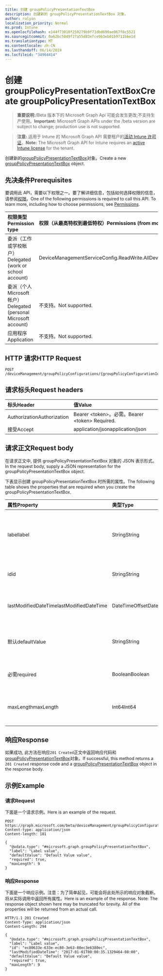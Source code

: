 ```yaml
---
title: 创建 groupPolicyPresentationTextBox
description: 创建新的 groupPolicyPresentationTextBox 对象。
author: rolyon
localization_priority: Normal
ms.prod: Intune
ms.openlocfilehash: e144f73010f259279b9f71dbd690ae067f8c5521
ms.sourcegitcommit: 0a62bc5849f27a55d83efce9b3eb01b9711bbe1d
ms.translationtype: MT
ms.contentlocale: zh-CN
ms.lasthandoff: 06/14/2019
ms.locfileid: "34964414"
---
```

# <a name="create-grouppolicypresentationtextbox"></a><span data-ttu-id="d837f-103">创建 groupPolicyPresentationTextBox</span><span class="sxs-lookup"><span data-stu-id="d837f-103">Create groupPolicyPresentationTextBox</span></span>

> <span data-ttu-id="d837f-104">**重要说明:**/Beta 版本下的 Microsoft Graph Api 可能会发生更改;不支持生产使用。</span><span class="sxs-lookup"><span data-stu-id="d837f-104">**Important:** Microsoft Graph APIs under the /beta version are subject to change; production use is not supported.</span></span>

> <span data-ttu-id="d837f-105">**注意:** 适用于 Intune 的 Microsoft Graph API 需要租户的[活动 Intune 许可证](https://go.microsoft.com/fwlink/?linkid=839381)。</span><span class="sxs-lookup"><span data-stu-id="d837f-105">**Note:** The Microsoft Graph API for Intune requires an [active Intune license](https://go.microsoft.com/fwlink/?linkid=839381) for the tenant.</span></span>

<span data-ttu-id="d837f-106">创建新的[groupPolicyPresentationTextBox](../resources/intune-grouppolicy-grouppolicypresentationtextbox.md)对象。</span><span class="sxs-lookup"><span data-stu-id="d837f-106">Create a new [groupPolicyPresentationTextBox](../resources/intune-grouppolicy-grouppolicypresentationtextbox.md) object.</span></span>

## <a name="prerequisites"></a><span data-ttu-id="d837f-107">先决条件</span><span class="sxs-lookup"><span data-stu-id="d837f-107">Prerequisites</span></span>
<span data-ttu-id="d837f-p101">要调用此 API，需要以下权限之一。要了解详细信息，包括如何选择权限的信息，请参阅[权限](/graph/permissions-reference)。</span><span class="sxs-lookup"><span data-stu-id="d837f-p101">One of the following permissions is required to call this API. To learn more, including how to choose permissions, see [Permissions](/graph/permissions-reference).</span></span>

|<span data-ttu-id="d837f-110">权限类型</span><span class="sxs-lookup"><span data-stu-id="d837f-110">Permission type</span></span>|<span data-ttu-id="d837f-111">权限（从最高特权到最低特权）</span><span class="sxs-lookup"><span data-stu-id="d837f-111">Permissions (from most to least privileged)</span></span>|
|:---|:---|
|<span data-ttu-id="d837f-112">委派（工作或学校帐户）</span><span class="sxs-lookup"><span data-stu-id="d837f-112">Delegated (work or school account)</span></span>|<span data-ttu-id="d837f-113">DeviceManagementServiceConfig.ReadWrite.All</span><span class="sxs-lookup"><span data-stu-id="d837f-113">DeviceManagementServiceConfig.ReadWrite.All</span></span>|
|<span data-ttu-id="d837f-114">委派（个人 Microsoft 帐户）</span><span class="sxs-lookup"><span data-stu-id="d837f-114">Delegated (personal Microsoft account)</span></span>|<span data-ttu-id="d837f-115">不支持。</span><span class="sxs-lookup"><span data-stu-id="d837f-115">Not supported.</span></span>|
|<span data-ttu-id="d837f-116">应用程序</span><span class="sxs-lookup"><span data-stu-id="d837f-116">Application</span></span>|<span data-ttu-id="d837f-117">不支持。</span><span class="sxs-lookup"><span data-stu-id="d837f-117">Not supported.</span></span>|

## <a name="http-request"></a><span data-ttu-id="d837f-118">HTTP 请求</span><span class="sxs-lookup"><span data-stu-id="d837f-118">HTTP Request</span></span>
<!-- {
  "blockType": "ignored"
}
-->
``` http
POST /deviceManagement/groupPolicyConfigurations/{groupPolicyConfigurationId}/definitionValues/{groupPolicyDefinitionValueId}/presentationValues/{groupPolicyPresentationValueId}/presentation/definition/presentations
```

## <a name="request-headers"></a><span data-ttu-id="d837f-119">请求标头</span><span class="sxs-lookup"><span data-stu-id="d837f-119">Request headers</span></span>
|<span data-ttu-id="d837f-120">标头</span><span class="sxs-lookup"><span data-stu-id="d837f-120">Header</span></span>|<span data-ttu-id="d837f-121">值</span><span class="sxs-lookup"><span data-stu-id="d837f-121">Value</span></span>|
|:---|:---|
|<span data-ttu-id="d837f-122">Authorization</span><span class="sxs-lookup"><span data-stu-id="d837f-122">Authorization</span></span>|<span data-ttu-id="d837f-123">Bearer &lt;token&gt;。必需。</span><span class="sxs-lookup"><span data-stu-id="d837f-123">Bearer &lt;token&gt; Required.</span></span>|
|<span data-ttu-id="d837f-124">接受</span><span class="sxs-lookup"><span data-stu-id="d837f-124">Accept</span></span>|<span data-ttu-id="d837f-125">application/json</span><span class="sxs-lookup"><span data-stu-id="d837f-125">application/json</span></span>|

## <a name="request-body"></a><span data-ttu-id="d837f-126">请求正文</span><span class="sxs-lookup"><span data-stu-id="d837f-126">Request body</span></span>
<span data-ttu-id="d837f-127">在请求正文中, 提供 groupPolicyPresentationTextBox 对象的 JSON 表示形式。</span><span class="sxs-lookup"><span data-stu-id="d837f-127">In the request body, supply a JSON representation for the groupPolicyPresentationTextBox object.</span></span>

<span data-ttu-id="d837f-128">下表显示创建 groupPolicyPresentationTextBox 时所需的属性。</span><span class="sxs-lookup"><span data-stu-id="d837f-128">The following table shows the properties that are required when you create the groupPolicyPresentationTextBox.</span></span>

|<span data-ttu-id="d837f-129">属性</span><span class="sxs-lookup"><span data-stu-id="d837f-129">Property</span></span>|<span data-ttu-id="d837f-130">类型</span><span class="sxs-lookup"><span data-stu-id="d837f-130">Type</span></span>|<span data-ttu-id="d837f-131">说明</span><span class="sxs-lookup"><span data-stu-id="d837f-131">Description</span></span>|
|:---|:---|:---|
|<span data-ttu-id="d837f-132">label</span><span class="sxs-lookup"><span data-stu-id="d837f-132">label</span></span>|<span data-ttu-id="d837f-133">String</span><span class="sxs-lookup"><span data-stu-id="d837f-133">String</span></span>|<span data-ttu-id="d837f-134">任何演示文稿实体的本地化文本标签。</span><span class="sxs-lookup"><span data-stu-id="d837f-134">Localized text label for any presentation entity.</span></span> <span data-ttu-id="d837f-135">默认值为空白。</span><span class="sxs-lookup"><span data-stu-id="d837f-135">The default value is empty.</span></span> <span data-ttu-id="d837f-136">继承自[groupPolicyPresentation](../resources/intune-grouppolicy-grouppolicypresentation.md)</span><span class="sxs-lookup"><span data-stu-id="d837f-136">Inherited from [groupPolicyPresentation](../resources/intune-grouppolicy-grouppolicypresentation.md)</span></span>|
|<span data-ttu-id="d837f-137">id</span><span class="sxs-lookup"><span data-stu-id="d837f-137">id</span></span>|<span data-ttu-id="d837f-138">String</span><span class="sxs-lookup"><span data-stu-id="d837f-138">String</span></span>|<span data-ttu-id="d837f-139">实体的键。</span><span class="sxs-lookup"><span data-stu-id="d837f-139">Key of the entity.</span></span> <span data-ttu-id="d837f-140">继承自[groupPolicyPresentation](../resources/intune-grouppolicy-grouppolicypresentation.md)</span><span class="sxs-lookup"><span data-stu-id="d837f-140">Inherited from [groupPolicyPresentation](../resources/intune-grouppolicy-grouppolicypresentation.md)</span></span>|
|<span data-ttu-id="d837f-141">lastModifiedDateTime</span><span class="sxs-lookup"><span data-stu-id="d837f-141">lastModifiedDateTime</span></span>|<span data-ttu-id="d837f-142">DateTimeOffset</span><span class="sxs-lookup"><span data-stu-id="d837f-142">DateTimeOffset</span></span>|<span data-ttu-id="d837f-143">上次修改实体的日期和时间。</span><span class="sxs-lookup"><span data-stu-id="d837f-143">The date and time the entity was last modified.</span></span> <span data-ttu-id="d837f-144">继承自[groupPolicyPresentation](../resources/intune-grouppolicy-grouppolicypresentation.md)</span><span class="sxs-lookup"><span data-stu-id="d837f-144">Inherited from [groupPolicyPresentation](../resources/intune-grouppolicy-grouppolicypresentation.md)</span></span>|
|<span data-ttu-id="d837f-145">默认</span><span class="sxs-lookup"><span data-stu-id="d837f-145">defaultValue</span></span>|<span data-ttu-id="d837f-146">String</span><span class="sxs-lookup"><span data-stu-id="d837f-146">String</span></span>|<span data-ttu-id="d837f-147">显示在文本框中的本地化默认字符串。</span><span class="sxs-lookup"><span data-stu-id="d837f-147">Localized default string displayed in the text box.</span></span> <span data-ttu-id="d837f-148">默认值为空白。</span><span class="sxs-lookup"><span data-stu-id="d837f-148">The default value is empty.</span></span>|
|<span data-ttu-id="d837f-149">必需</span><span class="sxs-lookup"><span data-stu-id="d837f-149">required</span></span>|<span data-ttu-id="d837f-150">Boolean</span><span class="sxs-lookup"><span data-stu-id="d837f-150">Boolean</span></span>|<span data-ttu-id="d837f-151">要求在文本框中输入值。</span><span class="sxs-lookup"><span data-stu-id="d837f-151">Requirement to enter a value in the text box.</span></span> <span data-ttu-id="d837f-152">默认值为 false。</span><span class="sxs-lookup"><span data-stu-id="d837f-152">Default value is false.</span></span>|
|<span data-ttu-id="d837f-153">maxLength</span><span class="sxs-lookup"><span data-stu-id="d837f-153">maxLength</span></span>|<span data-ttu-id="d837f-154">Int64</span><span class="sxs-lookup"><span data-stu-id="d837f-154">Int64</span></span>|<span data-ttu-id="d837f-155">一个无符号整数, 指定最大文本字符数。</span><span class="sxs-lookup"><span data-stu-id="d837f-155">An unsigned integer that specifies the maximum number of text characters.</span></span> <span data-ttu-id="d837f-156">默认值为1023。</span><span class="sxs-lookup"><span data-stu-id="d837f-156">Default value is 1023.</span></span>|



## <a name="response"></a><span data-ttu-id="d837f-157">响应</span><span class="sxs-lookup"><span data-stu-id="d837f-157">Response</span></span>
<span data-ttu-id="d837f-158">如果成功, 此方法在响应`201 Created`正文中返回响应代码和[groupPolicyPresentationTextBox](../resources/intune-grouppolicy-grouppolicypresentationtextbox.md)对象。</span><span class="sxs-lookup"><span data-stu-id="d837f-158">If successful, this method returns a `201 Created` response code and a [groupPolicyPresentationTextBox](../resources/intune-grouppolicy-grouppolicypresentationtextbox.md) object in the response body.</span></span>

## <a name="example"></a><span data-ttu-id="d837f-159">示例</span><span class="sxs-lookup"><span data-stu-id="d837f-159">Example</span></span>

### <a name="request"></a><span data-ttu-id="d837f-160">请求</span><span class="sxs-lookup"><span data-stu-id="d837f-160">Request</span></span>
<span data-ttu-id="d837f-161">下面是一个请求示例。</span><span class="sxs-lookup"><span data-stu-id="d837f-161">Here is an example of the request.</span></span>
``` http
POST https://graph.microsoft.com/beta/deviceManagement/groupPolicyConfigurations/{groupPolicyConfigurationId}/definitionValues/{groupPolicyDefinitionValueId}/presentationValues/{groupPolicyPresentationValueId}/presentation/definition/presentations
Content-type: application/json
Content-length: 181

{
  "@odata.type": "#microsoft.graph.groupPolicyPresentationTextBox",
  "label": "Label value",
  "defaultValue": "Default Value value",
  "required": true,
  "maxLength": 9
}
```

### <a name="response"></a><span data-ttu-id="d837f-162">响应</span><span class="sxs-lookup"><span data-stu-id="d837f-162">Response</span></span>
<span data-ttu-id="d837f-p108">下面是一个响应示例。注意：为了简单起见，可能会将此处所示的响应对象截断。将从实际调用中返回所有属性。</span><span class="sxs-lookup"><span data-stu-id="d837f-p108">Here is an example of the response. Note: The response object shown here may be truncated for brevity. All of the properties will be returned from an actual call.</span></span>
``` http
HTTP/1.1 201 Created
Content-Type: application/json
Content-Length: 294

{
  "@odata.type": "#microsoft.graph.groupPolicyPresentationTextBox",
  "label": "Label value",
  "id": "ec80633e-633e-ec80-3e63-80ec3e6380ec",
  "lastModifiedDateTime": "2017-01-01T00:00:35.1329464-08:00",
  "defaultValue": "Default Value value",
  "required": true,
  "maxLength": 9
}
```





